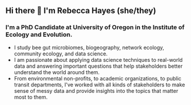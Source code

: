 ## Hi there 👋 I'm Rebecca Hayes (she/they)  

### I'm a PhD Candidate at University of Oregon in the Institute of Ecology and Evolution.  

- I study bee gut microbiomes, biogeography, network ecology, community ecology, and data science.
- I am passionate about applying data science techniques to real-world data and answering important questions that help stakeholders better understand the world around them.
- From environmental non-profits, to academic organizations, to public transit departments, I've worked with all kinds of stakeholders to make sense of messy data and provide insights into the topics that matter most to them. 




<!--
**hayesrebecca/hayesrebecca** is a ✨ _special_ ✨ repository because its `README.md` (this file) appears on your GitHub profile.

Here are some ideas to get you started:

- 🔭 I’m currently working on ...
- 🌱 I’m currently learning ...
- 👯 I’m looking to collaborate on ...
- 🤔 I’m looking for help with ...
- 💬 Ask me about ...
- 📫 How to reach me: ...
- 😄 Pronouns: ...
- ⚡ Fun fact: ...
-->
